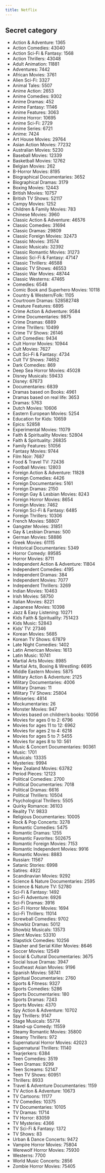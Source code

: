 ```yaml
---
title: Netflix
---
```


## Secret category

* Action & Adventure: 1365
* Action Comedies: 43040
* Action Sci-Fi & Fantasy: 1568
* Action Thrillers: 43048
* Adult Animation: 11881
* Adventures: 7442
* African Movies: 3761
* Alien Sci-Fi: 3327
* Animal Tales: 5507
* Anime Action: 2653
* Anime Comedies: 9302
* Anime Dramas: 452
* Anime Fantasy: 11146
* Anime Features: 3063
* Anime Horror: 10695
* Anime Sci-Fi: 2729
* Anime Series: 6721
* Anime: 7424
* Art House Movies: 29764
* Asian Action Movies: 77232
* Australian Movies: 5230
* Baseball Movies: 12339
* Basketball Movies: 12762
* Belgian Movies: 262
* B-Horror Movies: 8195
* Biographical Documentaries: 3652
* Biographical Dramas: 3179
* Boxing Movies: 12443
* British Movies: 10757
* British TV Shows: 52117
* Campy Movies: 1252
* Children & Family Movies: 783
* Chinese Movies: 3960
* Classic Action & Adventure: 46576
* Classic Comedies: 31694
* Classic Dramas: 29809
* Classic Foreign Movies: 32473
* Classic Movies: 31574
* Classic Musicals: 32392
* Classic Romantic Movies: 31273
* Classic Sci-Fi & Fantasy: 47147
* Classic Thrillers: 46588
* Classic TV Shows: 46553
* Classic War Movies: 48744
* Classic Westerns: 47465
* Comedies: 6548
* Comic Book and Superhero Movies: 10118
* Country & Western/Folk: 1105
* Courtroom Dramas: 528582748
* Creature Features: 6895
* Crime Action & Adventure: 9584
* Crime Documentaries: 9875
* Crime Dramas: 6889
* Crime Thrillers: 10499
* Crime TV Shows: 26146
* Cult Comedies: 9434
* Cult Horror Movies: 10944
* Cult Movies: 7627
* Cult Sci-Fi & Fantasy: 4734
* Cult TV Shows: 74652
* Dark Comedies: 869
* Deep Sea Horror Movies: 45028
* Disney Musicals: 59433
* Disney: 67673
* Documentaries: 6839
* Dramas based on Books: 4961
* Dramas based on real life: 3653
* Dramas: 5763
* Dutch Movies: 10606
* Eastern European Movies: 5254
* Education for Kids: 10659
* Epics: 52858
* Experimental Movies: 11079
* Faith & Spirituality Movies: 52804
* Faith & Spirituality: 26835
* Family Features: 51056
* Fantasy Movies: 9744
* Film Noir: 7687
* Food & Travel TV: 72436
* Football Movies: 12803
* Foreign Action & Adventure: 11828
* Foreign Comedies: 4426
* Foreign Documentaries: 5161
* Foreign Dramas: 2150
* Foreign Gay & Lesbian Movies: 8243
* Foreign Horror Movies: 8654
* Foreign Movies: 7462
* Foreign Sci-Fi & Fantasy: 6485
* Foreign Thrillers: 10306
* French Movies: 58807
* Gangster Movies: 31851
* Gay & Lesbian Dramas: 500
* German Movies: 58886
* Greek Movies: 61115
* Historical Documentaries: 5349
* Horror Comedy: 89585
* Horror Movies: 8711
* Independent Action & Adventure: 11804
* Independent Comedies: 4195
* Independent Dramas: 384
* Independent Movies: 7077
* Independent Thrillers: 3269
* Indian Movies: 10463
* Irish Movies: 58750
* Italian Movies: 8221
* Japanese Movies: 10398
* Jazz & Easy Listening: 10271
* Kids Faith & Spirituality: 751423
* Kids Music: 52843
* Kids’ TV: 27346
* Korean Movies: 5685
* Korean TV Shows: 67879
* Late Night Comedies: 1402
* Latin American Movies: 1613
* Latin Music: 10741
* Martial Arts Movies: 8985
* Martial Arts, Boxing & Wrestling: 6695
* Middle Eastern Movies: 5875
* Military Action & Adventure: 2125
* Military Documentaries: 4006
* Military Dramas: 11
* Military TV Shows: 25804
* Miniseries: 4814
* Mockumentaries: 26
* Monster Movies: 947
* Movies based on children’s books: 10056
* Movies for ages 0 to 2: 6796
* Movies for ages 11 to 12: 6962
* Movies for ages 2 to 4: 6218
* Movies for ages 5 to 7: 5455
* Movies for ages 8 to 10: 561
* Music & Concert Documentaries: 90361
* Music: 1701
* Musicals: 13335
* Mysteries: 9994
* New Zealand Movies: 63782
* Period Pieces: 12123
* Political Comedies: 2700
* Political Documentaries: 7018
* Political Dramas: 6616
* Political Thrillers: 10504
* Psychological Thrillers: 5505
* Quirky Romance: 36103
* Reality TV: 9833
* Religious Documentaries: 10005
* Rock & Pop Concerts: 3278
* Romantic Comedies: 5475
* Romantic Dramas: 1255
* Romantic Favorites: 502675
* Romantic Foreign Movies: 7153
* Romantic Independent Movies: 9916
* Romantic Movies: 8883
* Russian: 11567
* Satanic Stories: 6998
* Satires: 4922
* Scandinavian Movies: 9292
* Science & Nature Documentaries: 2595
* Science & Nature TV: 52780
* Sci-Fi & Fantasy: 1492
* Sci-Fi Adventure: 6926
* Sci-Fi Dramas: 3916
* Sci-Fi Horror Movies: 1694
* Sci-Fi Thrillers: 11014
* Screwball Comedies: 9702
* Showbiz Dramas: 5012
* Showbiz Musicals: 13573
* Silent Movies: 53310
* Slapstick Comedies: 10256
* Slasher and Serial Killer Movies: 8646
* Soccer Movies: 12549
* Social & Cultural Documentaries: 3675
* Social Issue Dramas: 3947
* Southeast Asian Movies: 9196
* Spanish Movies: 58741
* Spiritual Documentaries: 2760
* Sports & Fitness: 9327
* Sports Comedies: 5286
* Sports Documentaries: 180
* Sports Dramas: 7243
* Sports Movies: 4370
* Spy Action & Adventure: 10702
* Spy Thrillers: 9147
* Stage Musicals: 55774
* Stand-up Comedy: 11559
* Steamy Romantic Movies: 35800
* Steamy Thrillers: 972
* Supernatural Horror Movies: 42023
* Supernatural Thrillers: 11140
* Tearjerkers: 6384
* Teen Comedies: 3519
* Teen Dramas: 9299
* Teen Screams: 52147
* Teen TV Shows: 60951
* Thrillers: 8933
* Travel & Adventure Documentaries: 1159
* TV Action & Adventure: 10673
* TV Cartoons: 11177
* TV Comedies: 10375
* TV Documentaries: 10105
* TV Dramas: 11714
* TV Horror: 83059
* TV Mysteries: 4366
* TV Sci-Fi & Fantasy: 1372
* TV Shows: 83
* Urban & Dance Concerts: 9472
* Vampire Horror Movies: 75804
* Werewolf Horror Movies: 75930
* Westerns: 7700
* World Music Concerts: 2856
* Zombie Horror Movies: 75405


